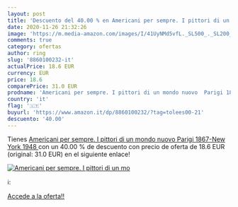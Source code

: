```yaml
---
layout: post
title: 'Descuento del 40.00 % en Americani per sempre. I pittori di un mo'
date: 2020-11-26 21:32:26
image: 'https://m.media-amazon.com/images/I/41UyNMd5vfL._SL500_._SL200_.jpg'
comments: true
category: ofertas
author: ring
slug: '8860100232-it'
actualPrice: 18.6 EUR
currency: EUR
price: 18.6
comparePrice: 31.0 EUR
prodname: 'Americani per sempre. I pittori di un mondo nuovo  Parigi 1867-New York 1948 '
country: 'it'
flag: '🇮🇹'
buyurl: 'https://www.amazon.it/dp/8860100232/?tag=tolees00-21'
descuento: '40.00'
---
```


Tienes [Americani per sempre. I pittori di un mondo nuovo  Parigi 1867-New York 1948 ](https://www.amazon.it/dp/8860100232/?tag=tolees00-21) con un 40.00 % de descuento con precio de oferta de 18.6 EUR (original: 31.0 EUR) en el siguiente enlace!

[![Americani per sempre. I pittori di un mo](https://m.media-amazon.com/images/I/41UyNMd5vfL._SL500_._SL200_.jpg)](https://www.amazon.it/dp/8860100232/?tag=tolees00-21)

ℹ️:


[Accede a la oferta!!](https://www.amazon.it/dp/8860100232/?tag=tolees00-21)
